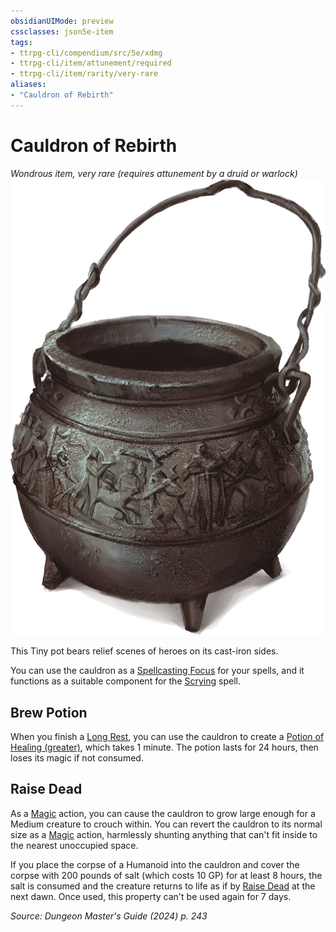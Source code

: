```yaml
---
obsidianUIMode: preview
cssclasses: json5e-item
tags:
- ttrpg-cli/compendium/src/5e/xdmg
- ttrpg-cli/item/attunement/required
- ttrpg-cli/item/rarity/very-rare
aliases: 
- "Cauldron of Rebirth"
---
```

# Cauldron of Rebirth
*Wondrous item, very rare (requires attunement by a druid or warlock)*  
![](3-Mechanics/CLI/items/img/cauldron-of-rebirth.webp#right)


This Tiny pot bears relief scenes of heroes on its cast-iron sides.

You can use the cauldron as a [Spellcasting Focus](3-Mechanics/CLI/rules/variant-rules/spellcasting-focus-xphb.md) for your spells, and it functions as a suitable component for the [Scrying](3-Mechanics/CLI/spells/scrying-xphb.md) spell.

## Brew Potion

When you finish a [Long Rest](3-Mechanics/CLI/rules/variant-rules/long-rest-xphb.md), you can use the cauldron to create a [Potion of Healing (greater)](3-Mechanics/CLI/items/potion-of-greater-healing-xdmg.md), which takes 1 minute. The potion lasts for 24 hours, then loses its magic if not consumed.

## Raise Dead

As a [Magic](3-Mechanics/CLI/rules/actions.md#Magic) action, you can cause the cauldron to grow large enough for a Medium creature to crouch within. You can revert the cauldron to its normal size as a [Magic](3-Mechanics/CLI/rules/actions.md#Magic) action, harmlessly shunting anything that can't fit inside to the nearest unoccupied space.

If you place the corpse of a Humanoid into the cauldron and cover the corpse with 200 pounds of salt (which costs 10 GP) for at least 8 hours, the salt is consumed and the creature returns to life as if by [Raise Dead](3-Mechanics/CLI/spells/raise-dead-xphb.md) at the next dawn. Once used, this property can't be used again for 7 days.

*Source: Dungeon Master's Guide (2024) p. 243*